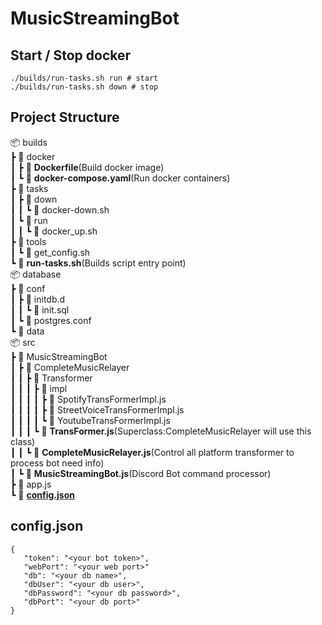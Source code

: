 # MusicStreamingBot

## Start / Stop docker
```
./builds/run-tasks.sh run # start
./builds/run-tasks.sh down # stop
```

## Project Structure

📦 builds  
 ┣ 📂 docker  
 ┃ ┣ 📜 **Dockerfile**(Build docker image)  
 ┃ ┗ 📜 **docker-compose.yaml**(Run docker containers)  
 ┣ 📂 tasks  
 ┃ ┣ 📂 down  
 ┃ ┃ ┗ 📜 docker-down.sh  
 ┃ ┗ 📂 run  
 ┃ ┃ ┗ 📜 docker_up.sh  
 ┣ 📂 tools  
 ┃ ┗ 📜 get_config.sh  
 ┗ 📜 **run-tasks.sh**(Builds script entry point)  
📦 database  
 ┣ 📂 conf  
 ┃ ┣ 📂 initdb.d  
 ┃ ┃ ┗ 📜 init.sql  
 ┃ ┗ 📂 postgres.conf  
 ┗ 📂 data  
 📦 src  
 ┣ 📂 MusicStreamingBot  
 ┃ ┣ 📂 CompleteMusicRelayer  
 ┃ ┃ ┣ 📂 Transformer  
 ┃ ┃ ┃ ┣ 📂 impl  
 ┃ ┃ ┃ ┃ ┣ 📜 SpotifyTransFormerImpl.js  
 ┃ ┃ ┃ ┃ ┣ 📜 StreetVoiceTransFormerImpl.js  
 ┃ ┃ ┃ ┃ ┗ 📜 YoutubeTransFormerImpl.js  
 ┃ ┃ ┃ ┗ 📜 **TransFormer.js**(Superclass:CompleteMusicRelayer will use this class)  
 ┃ ┃ ┗ 📜 **CompleteMusicRelayer.js**(Control all platform transformer to process bot need info)  
 ┃ ┗ 📜 **MusicStreamingBot.js**(Discord Bot command processor)  
 ┣ 📜 app.js  
 ┗ 📜 **[config.json](#configjson)**  

## config.json
```
{
   "token": "<your bot token>",
   "webPort": "<your web port>"
   "db": "<your db name>",
   "dbUser": "<your db user>",
   "dbPassword": "<your db password>",
   "dbPort": "<your db port>"
}
```
